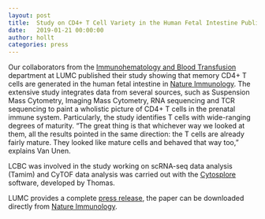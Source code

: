 ```yaml
---
layout: post
title:  Study on CD4+ T Cell Variety in the Human Fetal Intestine Published in Nature Immunology
date:   2019-01-21 00:00:00
author: hollt
categories: press
---
```

Our collaborators from the [Immunohematology and Blood Transfusion](https://www.lumc.nl/org/ihb/) department at LUMC
published their study showing that memory CD4+ T cells are generated in the human fetal intestine in [Nature Immunology](https://doi.org/10.1038/s41590-018-0294-9).
The extensive study integrates data from several sources, such as Suspension Mass Cytometry, Imaging Mass Cytometry, RNA sequencing and TCR sequencing to paint a wholistic picture of CD4+ T cells in the prenatal immune system.
Particularly, the study identifies T cells with wide-ranging degrees of maturity. “The great thing is that whichever way we looked at them, all the results pointed in the same direction: the T cells are already fairly mature. They looked like mature cells and behaved that way too,” explains Van Unen.

LCBC was involved in the study working on scRNA-seq data analysis (Tamim) and CyTOF data analysis was carried out with the [Cytosplore](\projects\cytosplore) software, developed by Thomas.

LUMC provides a complete [press release](https://www.lumc.nl/over-het-lumc/nieuws/2019/Januari/immuunsysteem-volwassen-geboorte/?setlanguage=English&setcountry=en), the paper can be downloaded directly from [Nature Immunology](https://rdcu.be/bh0Xm).

